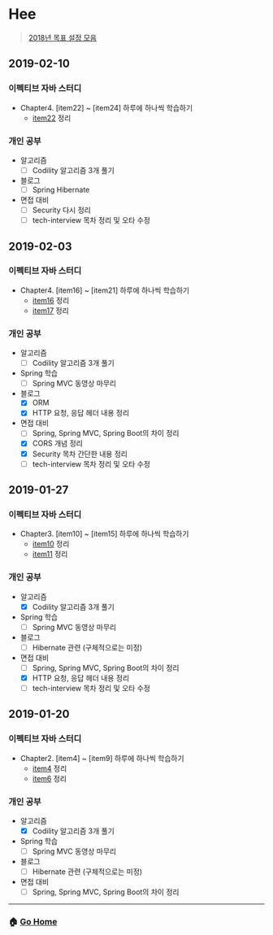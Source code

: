 # Hee

> [2018년 목표 설정 모음](/hee/2018-goals.md)

## 2019-02-10
### 이펙티브 자바 스터디 
- Chapter4. [item22] ~ [item24] 하루에 하나씩 학습하기 
    - [item22](/EffectiveJava3E/chapter04/item22.md) 정리 

### 개인 공부 
- 알고리즘 
  - [ ] Codility 알고리즘 3개 풀기 
- 블로그
  - [ ] Spring Hibernate
- 면접 대비 
  - [ ] Security 다시 정리 
  - [ ] tech-interview 목차 정리 및 오타 수정 
  <!-- - [ ] HashTable과 HashMap의 차이 
  - [ ] HashMap의 동작 과정 -->

## 2019-02-03
### 이펙티브 자바 스터디 
- Chapter4. [item16] ~ [item21] 하루에 하나씩 학습하기 
    - [item16](/EffectiveJava3E/chapter04/item16.md) 정리 
    - [item17](/EffectiveJava3E/chapter04/item17.md) 정리 

### 개인 공부 
- 알고리즘 
  - [ ] Codility 알고리즘 3개 풀기 
- Spring 학습 
  - [ ] Spring MVC 동영상 마무리
- 블로그
  - [x] ORM
  - [x] HTTP 요청, 응답 헤더 내용 정리 
- 면접 대비 
  - [ ] Spring, Spring MVC, Spring Boot의 차이 정리 
  - [x] CORS 개념 정리 
  - [x] Security 목차 간단한 내용 정리
  - [ ] tech-interview 목차 정리 및 오타 수정 

## 2019-01-27
### 이펙티브 자바 스터디 
- Chapter3. [item10] ~ [item15] 하루에 하나씩 학습하기 
    - [item10](/EffectiveJava3E/chapter03/item10.md) 정리 
    - [item11](/EffectiveJava3E/chapter03/item11.md) 정리 

### 개인 공부 
- 알고리즘 
  - [x] Codility 알고리즘 3개 풀기 
- Spring 학습 
  - [ ] Spring MVC 동영상 마무리
- 블로그
  - [ ] Hibernate 관련 (구체적으로는 미정) 
- 면접 대비 
  - [ ] Spring, Spring MVC, Spring Boot의 차이 정리 
  - [x] HTTP 요청, 응답 헤더 내용 정리 
  - [ ] tech-interview 목차 정리 및 오타 수정 

## 2019-01-20
### 이펙티브 자바 스터디 
- Chapter2. [item4] ~ [item9] 하루에 하나씩 학습하기 
  - [item4](/EffectiveJava3E/chapter02/item04.md) 정리 
  - [item6](/EffectiveJava3E/chapter03/item06.md) 정리 
  
### 개인 공부
- 알고리즘 
    - [x] Codility 알고리즘 3개 풀기 
- Spring 학습 
    - [ ] Spring MVC 동영상 마무리
- 블로그
    - [ ] Hibernate 관련 (구체적으로는 미정) 
- 면접 대비 
    - [ ] Spring, Spring MVC, Spring Boot의 차이 정리 

---

### :house: [Go Home](https://github.com/WeareSoft/WWL)